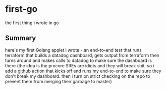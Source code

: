 # first-go

the first thing i wrote in go

## Summary

here's my first Golang applet i wrote - an end-to-end test that runs terraform that builds a datadog dashboard, gets output from terraform then turns around and makes calls to datadog to make sure the dashboard is there (the idea is the procore SREs are idiots and they will break shit. so i add a github action that kicks off and runs my end-to-end to make sure they don't break my dashboard. then i turn on strict checking on the repo to prevent them from merging their garbage to master)
